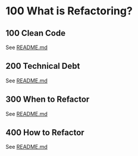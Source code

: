# 100 What is Refactoring?

## 100 Clean Code

See [README.md](./100/README.md)

## 200 Technical Debt

See [README.md](./200/README.md)

## 300 When to Refactor

See [README.md](./300/README.md)

## 400 How to Refactor

See [README.md](./400/README.md)
